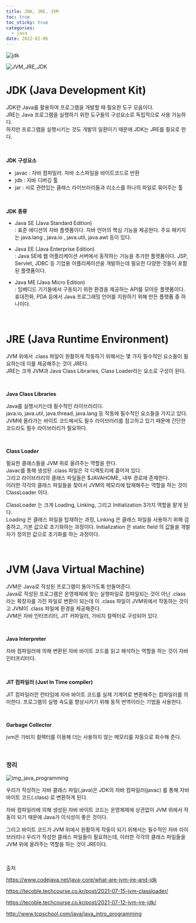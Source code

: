 ```yaml
---
title: JDK, JRE, JVM
toc: true
toc_sticky: true
categories:
  - java
date: 2022-02-06
---
```


![jdk](https://user-images.githubusercontent.com/67885363/152673863-89540ec5-c5b8-4ade-9f61-d1bf528175cd.jpeg)

![JVM_JRE_JDK](https://user-images.githubusercontent.com/67885363/152673876-68b6211c-8f99-4255-aa5c-e6a17f9dbb31.png)

# JDK (Java Development Kit)

JDK란 Java를 활용하여 프로그램을 개발할 때 필요한 도구 모음이다. <br/>JRE는 Java 프로그램을 실행하기 위한 도구들의 구성요소로 독립적으로 사용 가능하다. <br/>하지만 프로그램을 실행시키는 것도 개발의 일환이기 때문에 JDK는 JRE를 필요로 한다.

<br/> 

 **JDK 구성요소**

- javac : 자바 컴파일러. 자바 소스파일을 바이트코드로 반환
- jdb : 자바 디버깅 툴
- jar : 서로 관련있는 클래스 라이브러리들과 리소스를 하나의 파일로 묶어주는 툴

<br/>  

**JDK 종류**

- Java SE (Java Standard Edition)<br/>: 표준 에디션의 자바 플랫폼이다. 자바 언어의 핵심 기능을 제공한다. 주요 패키지는 java.lang , java.io , java.util, java.awt 등이 있다.

- Java EE (Java Enterprise Edition)<br/>: Java SE에 웹 어플리케이션 서버에서 동작하는 기능을 추가한 플랫폼이다.  JSP, Servlet, JDBC 등 기업용 어플리케이션을 개발하는데 필요한 다양한 것들이 포함된 플랫폼이다.

- Java ME (Java Micro Edition)<br/>: 임베디드 기기들에서 구동되기 위한 환경을 제공하는 API를 모아둔 플랫폼이다. 휴대전화, PDA 등에서 Java 프로그래밍 언어를 지원하기 위해 만든 플랫폼 중 하나이다.

  <br/> 

# JRE (Java Runtime Environment)

JVM 위에서 .class 파일이 원활하게 작동하기 위해서는 몇 가지 필수적인 요소들이 필요하는데 이를 제공해주는 것이 JRE다.<br/> JRE는 크게 JVM과 Java Class Libraries, Class Loader라는 요소로 구성이 된다. 

<br/> 

**Java Class Libraries**

Java를 실행시키는데 필수적인 라이브러리다.<br/>java.io, java.util, java.thread, java.lang 등 작동에 필수적인 요소들을 가지고 있다.<br/>JVM에 올라가는 바이트 코드에서도 필수 라이브러리를 참고하고 있기 때문에 간단한 코드라도 필수 라이브러리가 필요하다. 

<br/> 

**Class Loader**

필요한 클래스들을 JVM 위로 올려주는 역할을 한다. <br/>Javac를 통해 생성된 .class 파일은 각 디렉토리에 흩어져 있다.<br/>그리고 라이브러리의 클래스 파일들은 $JAVAHOME_ 내부 경로에 존재한다.<br/>이러한 각각의 클래스 파일들을 찾아서 JVM의 메모리에 탑재해주는 역할을 하는 것이 ClassLoader 이다.

ClassLoader 는 크게 Loading, Linking, 그리고 Initialization 3가지 역할을 맡게 된다.<br/> Loading 은 클래스 파일을 탑재하는 과정, Linking 은 클래스 파일을 사용하기 위해 검증하고, 기본 값으로 초기화하는 과정이다. Initialization 은 static field 의 값들을 개발자가 정의한 값으로 초기화를 하는 과정이다.

<br/> 

# JVM (Java Virtual Machine)

JVM은 Java로 작성된 프로그램이 돌아가도록 만들어준다.<br/>Java로 작성된 프로그램은 운영체제에 맞는 실행파일로 컴파일되는 것이 아닌 .class라는 확장자를 가진 파일로 변환이 되는데 이 .class 파일이 JVM위에서 작동하는 것이고 JVM이 .class 파일에 환경을 제공해준다.<br/>JVM은 자바 인터프리터, JIT 커파일러, 가비지 컬렉터로 구성되어 있다.

<br/> 

**Java Interpreter**

자바 컴파일러에 의해 변환된 자바 바이트 코드를 읽고 해석하는 역할을 하는 것이 자바 인터프리터다.

<br/> 

**JIT 컴파일러 (Just In Time compiler)**

JIT 컴파일러란 런타임에 자바 바이트 코드를 실제 기계어로 변환해주는 컴파일러를 의미한다. 프로그램의 실행 속도를 향상시키기 위해 동적 번역이라는 기법을 사용한다. 

<br/> 

**Garbage Collector**

jvm은 가비지 컬렉터를 이용해 더는 사용하지 않는 메모리를 자동으로 회수해 준다. 

<br/> 

### 정리

![img_java_programming](https://user-images.githubusercontent.com/67885363/152675147-e4b7c544-68cf-40bf-813c-e4cabcbf8a9c.png)

우리가 작성하는 자바 클래스 파일(.java)은 JDK의 자바 컴파일러(javac) 를 통해 자바 바이트 코드(.class) 로 변환하게 된다. 

자바 컴파일러에 의해 생성된 자바 바이트 코드는 운영체제에 상관없이 JVM 위에서 작동이 되기 때문에 Java가 이식성이 좋은 것이다.

그리고 바이트 코드가 JVM 위에서 원활하게 작동이 되기 위해서는 필수적인 자바 라이브러리나 우리가 작성한 클래스 파일들이 필요하는데, 이러한 각각의 클래스 파일들을 JVM 위에 올려주는 역할을 하는 것이 JRE이다.

<br/> 

출처

https://www.codejava.net/java-core/what-are-jvm-jre-and-jdk

https://tecoble.techcourse.co.kr/post/2021-07-15-jvm-classloader/

https://tecoble.techcourse.co.kr/post/2021-07-12-jvm-jre-jdk/

http://www.tcpschool.com/java/java_intro_programming